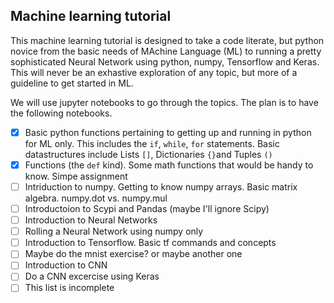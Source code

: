 ## Machine learning tutorial 

This machine learning tutorial is designed to take a code literate, but python novice from the basic needs of MAchine Language (ML) to running a pretty sophisticated Neural Network using python, numpy, Tensorflow and Keras. This will never be an exhastive exploration of any topic, but more of a guideline to get started in ML.

We will use jupyter notebooks to go through the topics.  The plan is to have the following notebooks.

- [x] Basic python functions pertaining to getting up and running in python for ML only. This includes the `if`, `while`, `for` statements. Basic datastructures include Lists `[]`, Dictionaries `{}`and Tuples `()`
- [x] Functions (the `def` kind).  Some math functions that would be handy to know. Simpe assignment
- [ ] Intriduction to numpy. Getting to know numpy arrays. Basic matrix algebra.  numpy.dot vs. numpy.mul
- [ ] Introductoion to Scypi and Pandas (maybe I'll ignore Scipy)
- [ ] Introduction to Neural Networks
- [ ] Rolling a Neural Network using numpy only
- [ ] Introduction to Tensorflow. Basic tf commands and concepts
- [ ] Maybe do the mnist exercise? or maybe another one
- [ ] Introduction to CNN
- [ ] Do a CNN excercise using Keras
- [ ] This list is incomplete